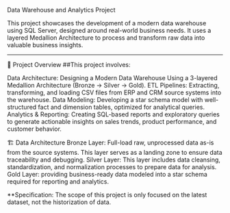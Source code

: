 Data Warehouse and Analytics Project

This project showcases the development of a modern data warehouse using SQL Server, designed around real-world business needs. It uses a layered Medallion Architecture to process and transform raw data into valuable business insights.

---
📖 Project Overview
##This project involves:

Data Architecture: Designing a Modern Data Warehouse Using a 3-layered Medallion Architecture (Bronze → Silver → Gold).
ETL Pipelines: Extracting, transforming, and loading CSV files from ERP and CRM source systems into the warehouse.
Data Modeling: Developing a star schema model with well-structured fact and dimension tables, optimized for analytical queries.
Analytics & Reporting: Creating SQL-based reports and exploratory queries to generate actionable insights on sales trends, product performance, and customer behavior.


🏗️ Data Architecture
Bronze Layer: Full-load raw, unprocessed data as-is from the source systems. This layer serves as a landing zone to ensure data traceability and debugging.
Silver Layer: This layer includes data cleansing, standardization, and normalization processes to prepare data for analysis.
Gold Layer: providing business-ready data modeled into a star schema required for reporting and analytics.

**Specification: The scope of this project is only focused on the latest dataset, not the historization of data.
